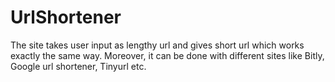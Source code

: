 # UrlShortener

The site takes user input as lengthy url and gives short url which works exactly the same way. Moreover, it can be done with different sites like Bitly, Google url shortener, Tinyurl etc.
